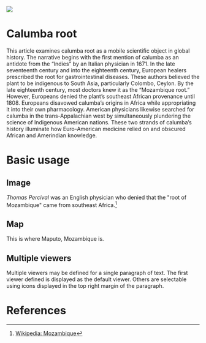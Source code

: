 <a href="https://juncture-digital.org"><img src="https://juncture-digital.org/images/ve-button.png"></a>

<param ve-config 
       title="Calumba Root" 
       banner="https://upload.wikimedia.org/wikipedia/commons/f/f6/Flora_medica%2C_oder%2C_Abbildung_der_wichtigsten_officinellen_Pflanzen_%28Pl._051%29_%286031979107%29.jpg" 
       layout="vertical">

<!-- Entities discussed throughout the essay are typically defined before the essay text and
     are thus available in all text.  Entity identifiers (QIDs) can be found in either
     Wikipedia or Wikidata (https://www.wikidata.org)> -->
<param ve-entity eid="Q1722737"> <!-- Calumba root -->
<param ve-entity eid="Q549582"> <!-- Thomas Percival -->
<param ve-entity eid="Q1029"> <!-- Mozambique -->
<param ve-entity eid="Q7838"> <!-- Swahili -->

# Calumba root

This article examines calumba root as a mobile scientific object in global history. The narrative begins with the first mention of calumba as an antidote from the “Indies” by an Italian physician in 1671. In the late seventeenth century and into the eighteenth century, European healers prescribed the root for gastrointestinal diseases. These authors believed the plant to be indigenous to South Asia, particularly Colombo, Ceylon. By the late eighteenth century, most doctors knew it as the “Mozambique root.” However, Europeans denied the plant’s southeast African provenance until 1808. Europeans disavowed calumba’s origins in Africa while appropriating it into their own pharmacology. American physicians likewise searched for calumba in the trans-Appalachian west by simultaneously plundering the science of Indigenous American nations. These two strands of calumba’s history illuminate how Euro-American medicine relied on and obscured African and Amerindian knowledge.
<param ve-image 
       manifest="https://upload.wikimedia.org/wikipedia/commons/6/61/Jateorhiza_palmata_-_K%C3%B6hler%E2%80%93s_Medizinal-Pflanzen-080.jpg">

# Basic usage

## Image

_Thomas Percival_ was an English physician who denied that the "root of Mozambique" came from southeast Africa.[^1]
<param ve-image 
       label="Girl with a Pearl Earring" 
       description="painting by Johannes Vermeer" 
       license="public domain" 
       url="https://upload.wikimedia.org/wikipedia/commons/9/99/Portrait_of_T._Percival_Wellcome_M0014299.jpg">

## Map

This is where Maputo, Mozambique is.

<param ve-map center="Q3889" zoom="11">



## Multiple viewers

Multiple viewers may be defined for a single paragraph of text.  The first viewer defined is displayed as the default viewer.  Others are selectable using icons displayed in the top right margin of the paragraph.
<param ve-image 
       manifest="https://iiif.juncture-digital.org/manifest/6dd738aed85597cac540ad31dd5818e86ef7f2918c7b43a9eb3123d5538e6e4c">
<param ve-map center="Q1029" zoom="11">

# References

[^1]: [Wikipedia: Mozambique](https://en.wikipedia.org/wiki/Mozambique)
